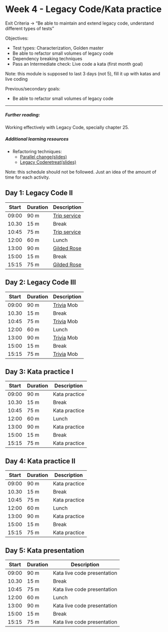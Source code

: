 # Week 4 - Legacy Code/Kata practice

Exit Criteria → “Be able to maintain and extend legacy code, understand different types of tests”

Objectives: 
  * Test types: Characterization, Golden master
  * Be able to refactor small volumes of legacy code
  * Dependency breaking techniques
  * Pass an Intermediate check: Live code a kata (first month goal)

Note: this module is supposed to last 3 days (not 5), fill it up with katas and live coding


Previous/secondary goals:
* Be able to refactor small volumes of legacy code

---
##### Further reading:
Working effectively with Legacy Code, specially chapter 25.

##### Additional learning resources
* Refactoring techniques:
    * [Parallel change(slides)](https://docs.google.com/presentation/d/1GFzUSFQvPVvcvNi5P1Xy9YTVDvG48H6lj0CwERPDggo/edit#slide=id.g31e5317394_1_32)
    * [Legacy Coderetreat(slides)](https://docs.google.com/presentation/d/18Qy_pTglUaOrbSe4ixYxjZ5vlqdaTCeawCPi2NzL_4k/edit?usp=sharing)

Note: this schedule should not be followed. Just an idea of the amount of time for each activity.

## Day 1: Legacy Code II

| Start | Duration | Description        
| ------| -------- | -----------
| 09:00 | 90 m     | [Trip service](https://github.com/sandromancuso/trip-service-kata)
| 10.30 | 15 m     | Break
| 10:45 | 75 m     | [Trip service](https://github.com/sandromancuso/trip-service-kata)
| 12:00 | 60 m     | Lunch 
| 13:00 | 90 m     | [Gilded Rose](https://github.com/emilybache/GildedRose-Refactoring-Kata)
| 15:00 | 15 m     | Break
| 15:15 | 75 m     | [Gilded Rose](https://github.com/emilybache/GildedRose-Refactoring-Kata)

## Day 2: Legacy Code III

| Start | Duration | Description        
| ------| -------- | -----------
| 09:00 | 90 m     | [Trivia](https://github.com/jbrains/trivia) Mob
| 10.30 | 15 m     | Break
| 10:45 | 75 m     | [Trivia](https://github.com/jbrains/trivia) Mob
| 12:00 | 60 m     | Lunch 
| 13:00 | 90 m     | [Trivia](https://github.com/jbrains/trivia) Mob
| 15:00 | 15 m     | Break
| 15:15 | 75 m     | [Trivia](https://github.com/jbrains/trivia) Mob

## Day 3: Kata practice I

| Start | Duration | Description        
| ------| -------- | -----------
| 09:00 | 90 m     | Kata practice
| 10.30 | 15 m     | Break
| 10:45 | 75 m     | Kata practice
| 12:00 | 60 m     | Lunch 
| 13:00 | 90 m     | Kata practice
| 15:00 | 15 m     | Break
| 15:15 | 75 m     | Kata practice

## Day 4: Kata practice II

| Start | Duration | Description        
| ------| -------- | -----------
| 09:00 | 90 m     | Kata practice
| 10.30 | 15 m     | Break
| 10:45 | 75 m     | Kata practice
| 12:00 | 60 m     | Lunch 
| 13:00 | 90 m     | Kata practice
| 15:00 | 15 m     | Break
| 15:15 | 75 m     | Kata practice

## Day 5: Kata presentation

| Start | Duration | Description        
| ------| -------- | -----------
| 09:00 | 90 m     | Kata live code presentation
| 10.30 | 15 m     | Break
| 10:45 | 75 m     | Kata live code presentation
| 12:00 | 60 m     | Lunch 
| 13:00 | 90 m     | Kata live code presentation
| 15:00 | 15 m     | Break
| 15:15 | 75 m     | Kata live code presentation
